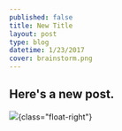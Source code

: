 ```yaml
---
published: false
title: New Title
layout: post
type: blog
datetime: 1/23/2017
cover: brainstorm.png
---
```

## Here's a new post.

![]({{site.baseurl}}/dev/media/brainstorm.png){class="float-right"}